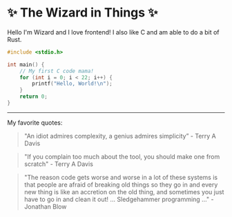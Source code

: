 # ✨ The Wizard in Things ✨

Hello I'm Wizard and I love frontend!
I also like C and am able to do a bit of Rust.

```c
#include <stdio.h>

int main() {
    // My first C code mama!
    for (int i = 0; i < 22; i++) {
        printf("Hello, World!\n");
    }
    return 0;
}
```

---

My favorite quotes:

> "An idiot admires complexity, a genius admires simplicity” - Terry A Davis

> "If you complain too much about the tool, you should make one from scratch" - Terry A Davis

> "The reason code gets worse and worse in a lot of these systems is that people are afraid of breaking old things so they go in and every new thing is like an accretion on the old thing, and sometimes you just have to go in and clean it out!  … Sledgehammer programming …" - Jonathan Blow
